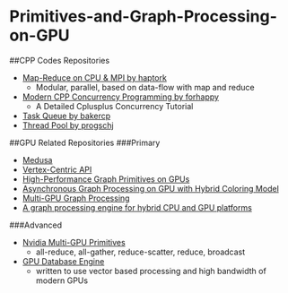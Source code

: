 # Primitives-and-Graph-Processing-on-GPU
##CPP Codes Repositories  
- [Map-Reduce on CPU & MPI by haptork](https://github.com/haptork/easyLambda)  
  - Modular, parallel, based on data-flow with map and reduce
- [Modern CPP Concurrency Programming by forhappy](https://github.com/forhappy/Cplusplus-Concurrency-In-Practice)      
  - A Detailed Cplusplus Concurrency Tutorial  
- [Task Queue by bakercp](https://github.com/bakercp/ofxTaskQueue)   
- [Thread Pool by progschj](https://github.com/progschj/ThreadPool)  

##GPU Related Repositories
###Primary
- [Medusa](https://github.com/JianlongZhong/Medusa)  
- [Vertex-Centric API](https://github.com/RoyalCaliber/vertexAPI2)  
- [High-Performance Graph Primitives on GPUs](https://github.com/gunrock/gunrock)  
- [Asynchronous Graph Processing on GPU with Hybrid Coloring Model](https://github.com/AndrewStallman/Frog)  
- [Multi-GPU Graph Processing](https://github.com/ACSAlab/olive)  
- [A graph processing engine for hybrid CPU and GPU platforms](https://github.com/netsyslab/Totem)  

###Advanced
- [Nvidia Multi-GPU Primitives](https://github.com/NVIDIA/nccl)    
  - all-reduce, all-gather, reduce-scatter, reduce, broadcast  
- [GPU Database Engine](https://github.com/antonmks/Alenka)  
  - written to use vector based processing and high bandwidth of modern GPUs  
